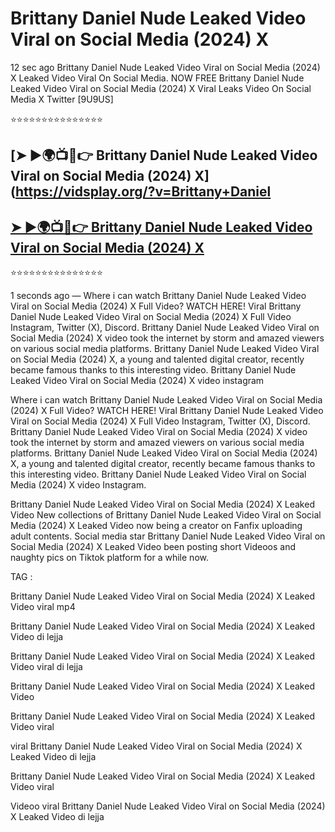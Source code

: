 ﻿# Brittany Daniel Nude Leaked Video Viral on Social Media (2024) X



12 sec ago Brittany Daniel Nude Leaked Video Viral on Social Media (2024) X Leaked Video Viral On Social Media. NOW FREE Brittany Daniel Nude Leaked Video Viral on Social Media (2024) X Viral Leaks Video On Social Media X Twitter [9U9US]

⭐⭐⭐⭐⭐⭐⭐⭐⭐⭐⭐⭐⭐⭐⭐

## [➤ ►🌍📺📱👉 Brittany Daniel Nude Leaked Video Viral on Social Media (2024) X](https://vidsplay.org/?v=Brittany+Daniel

## [➤ ►🌍📺📱👉 Brittany Daniel Nude Leaked Video Viral on Social Media (2024) X](https://vidsplay.org/?v=Brittany+Daniel)


⭐⭐⭐⭐⭐⭐⭐⭐⭐⭐⭐⭐⭐⭐⭐



1 seconds ago — Where i can watch Brittany Daniel Nude Leaked Video Viral on Social Media (2024) X Full Video? WATCH HERE! Viral Brittany Daniel Nude Leaked Video Viral on Social Media (2024) X Full Video Instagram, Twitter (X), Discord. Brittany Daniel Nude Leaked Video Viral on Social Media (2024) X video took the internet by storm and amazed viewers on various social media platforms. Brittany Daniel Nude Leaked Video Viral on Social Media (2024) X, a young and talented digital creator, recently became famous thanks to this interesting video. Brittany Daniel Nude Leaked Video Viral on Social Media (2024) X video instagram

Where i can watch Brittany Daniel Nude Leaked Video Viral on Social Media (2024) X Full Video? WATCH HERE! Viral Brittany Daniel Nude Leaked Video Viral on Social Media (2024) X Full Video Instagram, Twitter (X), Discord. Brittany Daniel Nude Leaked Video Viral on Social Media (2024) X video took the internet by storm and amazed viewers on various social media platforms. Brittany Daniel Nude Leaked Video Viral on Social Media (2024) X, a young and talented digital creator, recently became famous thanks to this interesting video. Brittany Daniel Nude Leaked Video Viral on Social Media (2024) X video Instagram.

Brittany Daniel Nude Leaked Video Viral on Social Media (2024) X Leaked Video New collections of Brittany Daniel Nude Leaked Video Viral on Social Media (2024) X Leaked Video now being a creator on Fanfix uploading adult contents. Social media star Brittany Daniel Nude Leaked Video Viral on Social Media (2024) X Leaked Video been posting short Videoos and naughty pics on Tiktok platform for a while now.

TAG :

 

Brittany Daniel Nude Leaked Video Viral on Social Media (2024) X Leaked Video viral mp4

 

Brittany Daniel Nude Leaked Video Viral on Social Media (2024) X Leaked Video di lejja

 

Brittany Daniel Nude Leaked Video Viral on Social Media (2024) X Leaked Video viral di lejja

 

Brittany Daniel Nude Leaked Video Viral on Social Media (2024) X Leaked Video

 

Brittany Daniel Nude Leaked Video Viral on Social Media (2024) X Leaked Video viral

 

viral Brittany Daniel Nude Leaked Video Viral on Social Media (2024) X Leaked Video di lejja

 

Brittany Daniel Nude Leaked Video Viral on Social Media (2024) X Leaked Video viral

 

Videoo viral Brittany Daniel Nude Leaked Video Viral on Social Media (2024) X Leaked Video di lejja